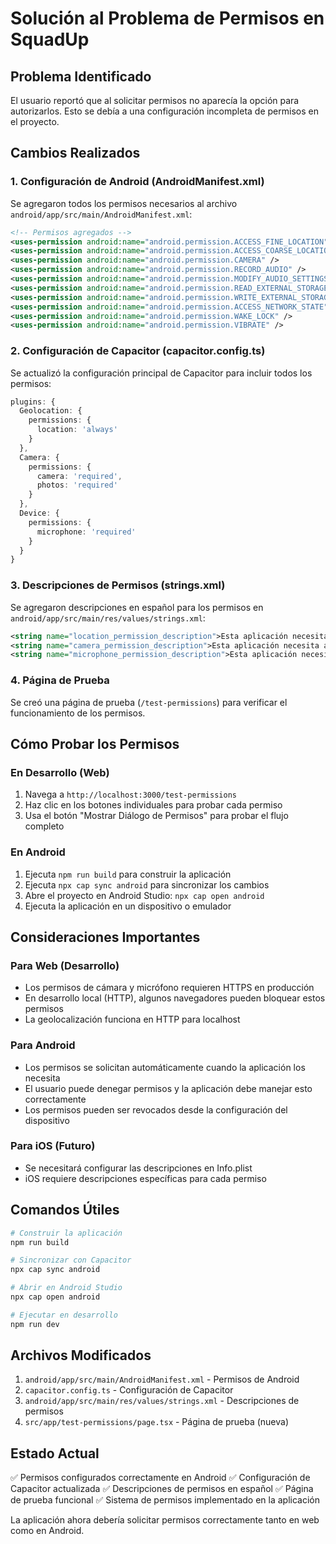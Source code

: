 # Solución al Problema de Permisos en SquadUp

## Problema Identificado
El usuario reportó que al solicitar permisos no aparecía la opción para autorizarlos. Esto se debía a una configuración incompleta de permisos en el proyecto.

## Cambios Realizados

### 1. Configuración de Android (AndroidManifest.xml)
Se agregaron todos los permisos necesarios al archivo `android/app/src/main/AndroidManifest.xml`:

```xml
<!-- Permisos agregados -->
<uses-permission android:name="android.permission.ACCESS_FINE_LOCATION" />
<uses-permission android:name="android.permission.ACCESS_COARSE_LOCATION" />
<uses-permission android:name="android.permission.CAMERA" />
<uses-permission android:name="android.permission.RECORD_AUDIO" />
<uses-permission android:name="android.permission.MODIFY_AUDIO_SETTINGS" />
<uses-permission android:name="android.permission.READ_EXTERNAL_STORAGE" />
<uses-permission android:name="android.permission.WRITE_EXTERNAL_STORAGE" />
<uses-permission android:name="android.permission.ACCESS_NETWORK_STATE" />
<uses-permission android:name="android.permission.WAKE_LOCK" />
<uses-permission android:name="android.permission.VIBRATE" />
```

### 2. Configuración de Capacitor (capacitor.config.ts)
Se actualizó la configuración principal de Capacitor para incluir todos los permisos:

```typescript
plugins: {
  Geolocation: {
    permissions: {
      location: 'always'
    }
  },
  Camera: {
    permissions: {
      camera: 'required',
      photos: 'required'
    }
  },
  Device: {
    permissions: {
      microphone: 'required'
    }
  }
}
```

### 3. Descripciones de Permisos (strings.xml)
Se agregaron descripciones en español para los permisos en `android/app/src/main/res/values/strings.xml`:

```xml
<string name="location_permission_description">Esta aplicación necesita acceso a tu ubicación para encontrar jugadores cercanos y partidas locales</string>
<string name="camera_permission_description">Esta aplicación necesita acceso a la cámara para tomar fotos y compartir capturas de pantalla</string>
<string name="microphone_permission_description">Esta aplicación necesita acceso al micrófono para enviar mensajes de voz en el chat del equipo</string>
```

### 4. Página de Prueba
Se creó una página de prueba (`/test-permissions`) para verificar el funcionamiento de los permisos.

## Cómo Probar los Permisos

### En Desarrollo (Web)
1. Navega a `http://localhost:3000/test-permissions`
2. Haz clic en los botones individuales para probar cada permiso
3. Usa el botón "Mostrar Diálogo de Permisos" para probar el flujo completo

### En Android
1. Ejecuta `npm run build` para construir la aplicación
2. Ejecuta `npx cap sync android` para sincronizar los cambios
3. Abre el proyecto en Android Studio: `npx cap open android`
4. Ejecuta la aplicación en un dispositivo o emulador

## Consideraciones Importantes

### Para Web (Desarrollo)
- Los permisos de cámara y micrófono requieren HTTPS en producción
- En desarrollo local (HTTP), algunos navegadores pueden bloquear estos permisos
- La geolocalización funciona en HTTP para localhost

### Para Android
- Los permisos se solicitan automáticamente cuando la aplicación los necesita
- El usuario puede denegar permisos y la aplicación debe manejar esto correctamente
- Los permisos pueden ser revocados desde la configuración del dispositivo

### Para iOS (Futuro)
- Se necesitará configurar las descripciones en Info.plist
- iOS requiere descripciones específicas para cada permiso

## Comandos Útiles

```bash
# Construir la aplicación
npm run build

# Sincronizar con Capacitor
npx cap sync android

# Abrir en Android Studio
npx cap open android

# Ejecutar en desarrollo
npm run dev
```

## Archivos Modificados

1. `android/app/src/main/AndroidManifest.xml` - Permisos de Android
2. `capacitor.config.ts` - Configuración de Capacitor
3. `android/app/src/main/res/values/strings.xml` - Descripciones de permisos
4. `src/app/test-permissions/page.tsx` - Página de prueba (nueva)

## Estado Actual

✅ Permisos configurados correctamente en Android
✅ Configuración de Capacitor actualizada
✅ Descripciones de permisos en español
✅ Página de prueba funcional
✅ Sistema de permisos implementado en la aplicación

La aplicación ahora debería solicitar permisos correctamente tanto en web como en Android.